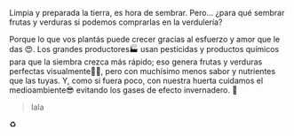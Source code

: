 Limpia y preparada la tierra, es hora de sembrar. Pero... ¿para qué sembrar frutas y verduras si podemos comprarlas en la verdulería? 

Porque lo que vos plantás puede crecer gracias al esfuerzo y amor que le das :heart_eyes:. Los grandes productores:factory: usan pesticidas y productos químicos para que la siembra crezca más rápido; eso genera frutas y verduras perfectas visualmente:tomato::eyes:, pero con muchísimo menos sabor y nutrientes que las tuyas. Y, como si fuera poco, con nuestra huerta cuidamos el medioambiente:sunglasses: evitando los gases de efecto invernadero. :foggy:

> lala

:recycle:

